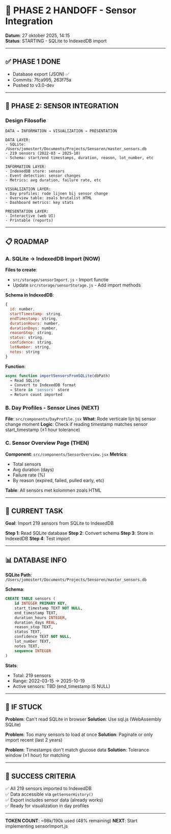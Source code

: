 # 🚀 PHASE 2 HANDOFF - Sensor Integration

**Datum**: 27 oktober 2025, 14:15  
**Status**: STARTING - SQLite to IndexedDB import

---

## ✅ PHASE 1 DONE
- Database export (JSON) ✅
- Commits: 7fca995, 263f75a
- Pushed to v3.0-dev

---

## 🎯 PHASE 2: SENSOR INTEGRATION

### Design Filosofie
```
DATA → INFORMATION → VISUALIZATION → PRESENTATION

DATA LAYER:
- SQLite: /Users/jomostert/Documents/Projects/Sensoren/master_sensors.db
- 219 sensors (2022-03 → 2025-10)
- Schema: start/end timestamps, duration, reason, lot_number, etc

INFORMATION LAYER:
- IndexedDB store: sensors
- Event detection: sensor changes
- Metrics: avg duration, failure rate, etc

VISUALIZATION LAYER:
- Day profiles: rode lijnen bij sensor change
- Overview table: zoals brutalist HTML
- Dashboard metrics: key stats

PRESENTATION LAYER:
- Interactive (web UI)
- Printable (reports)
```

---

## 📋 ROADMAP

### A. SQLite → IndexedDB Import (NOW)
**Files to create**:
- `src/storage/sensorImport.js` - Import functie
- Update `src/storage/sensorStorage.js` - Add import methods

**Schema in IndexedDB**:
```javascript
{
  id: number,
  startTimestamp: string,
  endTimestamp: string,
  durationHours: number,
  durationDays: number,
  reasonStop: string,
  status: string,
  confidence: string,
  lotNumber: string,
  notes: string
}
```

**Function**:
```javascript
async function importSensorsFromSQLite(dbPath)
  → Read SQLite
  → Convert to IndexedDB format
  → Store in 'sensors' store
  → Return count imported
```

### B. Day Profiles - Sensor Lines (NEXT)
**File**: `src/components/DayProfile.jsx`
**What**: Rode verticale lijn bij sensor change moment
**Logic**: Check if reading timestamp matches sensor start_timestamp (±1 hour tolerance)

### C. Sensor Overview Page (THEN)
**Component**: `src/components/SensorOverview.jsx`
**Metrics**:
- Total sensors
- Avg duration (days)
- Failure rate (%)
- By reason (expired, failed, pulled early, etc)

**Table**: All sensors met kolommen zoals HTML

---

## 🔧 CURRENT TASK

**Goal**: Import 219 sensors from SQLite to IndexedDB

**Step 1**: Read SQLite database
**Step 2**: Convert schema
**Step 3**: Store in IndexedDB
**Step 4**: Test import

---

## 📊 DATABASE INFO

**SQLite Path**: `/Users/jomostert/Documents/Projects/Sensoren/master_sensors.db`

**Schema**:
```sql
CREATE TABLE sensors (
    id INTEGER PRIMARY KEY,
    start_timestamp TEXT NOT NULL,
    end_timestamp TEXT,
    duration_hours INTEGER,
    duration_days REAL,
    reason_stop TEXT,
    status TEXT,
    confidence TEXT NOT NULL,
    lot_number TEXT,
    notes TEXT,
    sequence INTEGER
)
```

**Stats**:
- Total: 219 sensors
- Range: 2022-03-15 → 2025-10-19
- Active sensors: TBD (end_timestamp IS NULL)

---

## 💬 IF STUCK

**Problem**: Can't read SQLite in browser
**Solution**: Use sql.js (WebAssembly SQLite)

**Problem**: Too many sensors to load at once
**Solution**: Paginate or only import recent (last 2 years)

**Problem**: Timestamps don't match glucose data
**Solution**: Tolerance window (±1 hour) for matching

---

## 🎯 SUCCESS CRITERIA

✅ All 219 sensors imported to IndexedDB  
✅ Data accessible via `getSensorHistory()`  
✅ Export includes sensor data (already works)  
✅ Ready for visualization in day profiles

---

**TOKEN COUNT**: ~98k/190k used (48% remaining)
**NEXT**: Start implementing sensorImport.js
